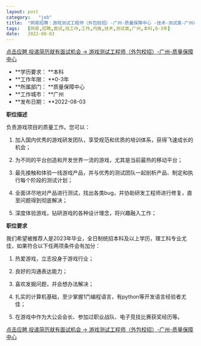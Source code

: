 ```yaml
---
layout:	post
category:	"job"
title:	"网易招聘：游戏测试工程师（外包校招）-广州-质量保障中心 -技术-测试类-广州本科0-3年"
tags:	[网易,招聘,面试,找工作,工作,内推,技术,测试类,广州,本科,0-3年]
date:	2022-08-03
---
```


[点击应聘 投递简历就有面试机会 ->  游戏测试工程师（外包校招）-广州-质量保障中心 ](http://mobile.bole.netease.com/bole/boleDetail?id=42062&employeeId=346f03c3cda5f04c&key=all)



- **学历要求： **本科
- **工作年限： **0-3年
- **所属部门： **质量保障中心
- **工作城市： **广州
- **发布日期： **2022-08-03



**职位描述**

负责游戏项目的质量工作。您可以：

1. 加入国内优秀的游戏研发团队，享受规范和优质的培训体系，获得飞速成长的机会；

2. 为不同的平台创造和开发世界一流的游戏，尤其是当前最热的移动平台；

3. 最先接触和体验一线游戏产品，并与优秀的测试团队一起剖析产品、制定和执行每个阶段的测试计划；

4. 全面详尽地对产品进行测试，找出各类bug，并协助研发工程师进行修复，直至问题得到彻底解决；

5. 深度体验游戏，钻研游戏的各种设计理念，将兴趣融入工作；



**职位要求**

我们希望被推荐人是2023年毕业，全日制统招本科及以上学历，理工科专业尤佳，如果符合以下任两项条件会有加分：

1. 热爱游戏，立志投身于游戏行业；

2. 良好的沟通表达能力；

3. 喜欢发掘问题，并会想办法解决；

4. 扎实的计算机基础，至少掌握1门编程语言，有python等开发语言经验者尤佳；

5. 在游戏中作为大公会会长、参加过职业战队、电子竞技比赛获奖经历等。





[点击应聘 投递简历就有面试机会 ->  游戏测试工程师（外包校招）-广州-质量保障中心 ](http://mobile.bole.netease.com/bole/boleDetail?id=42062&employeeId=346f03c3cda5f04c&key=all)